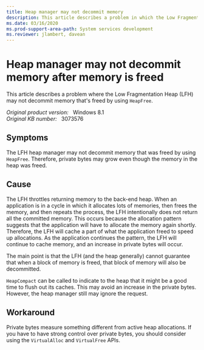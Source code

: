 ```yaml
---
title: Heap manager may not decommit memory
description: This article describes a problem in which the Low Fragmentation Heap (LFH) may not decommit memory that was freed by using HeapFree.
ms.date: 03/16/2020
ms.prod-support-area-path: System services development
ms.reviewer: jlambert, davean
---
```

# Heap manager may not decommit memory after memory is freed

This article describes a problem where the Low Fragmentation Heap (LFH) may not decommit memory that's freed by using `HeapFree`.

_Original product version:_ &nbsp; Windows 8.1  
_Original KB number:_ &nbsp; 3073576

## Symptoms

The LFH heap manager may not decommit memory that was freed by using `HeapFree`. Therefore, private bytes may grow even though the memory in the heap was freed.

## Cause

The LFH throttles returning memory to the back-end heap. When an application is in a cycle in which it allocates lots of memories, then frees the memory, and then repeats the process, the LFH intentionally does not return all the committed memory. This occurs because the allocation pattern suggests that the application will have to allocate the memory again shortly. Therefore, the LFH will cache a part of what the application freed to speed up allocations. As the application continues the pattern, the LFH will continue to cache memory, and an increase in private bytes will occur.

The main point is that the LFH (and the heap generally) cannot guarantee that when a block of memory is freed, that block of memory will also be decommitted.

`HeapCompact` can be called to indicate to the heap that it might be a good time to flush out its caches. This may avoid an increase in the private bytes. However, the heap manager still may ignore the request.

## Workaround

Private bytes measure something different from active heap allocations. If you have to have strong control over private bytes, you should consider using the `VirtualAlloc` and `VirtualFree` APIs.
